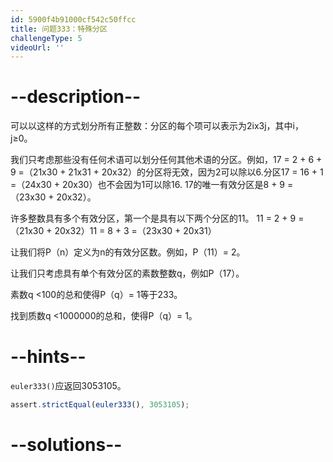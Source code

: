 ```yaml
---
id: 5900f4b91000cf542c50ffcc
title: 问题333：特殊分区
challengeType: 5
videoUrl: ''
---
```


# --description--

可以以这样的方式划分所有正整数：分区的每个项可以表示为2ix3j，其中i，j≥0。

我们只考虑那些没有任何术语可以划分任何其他术语的分区。例如，17 = 2 + 6 + 9 =（21x30 + 21x31 + 20x32）的分区将无效，因为2可以除以6.分区17 = 16 + 1 =（24x30 + 20x30）也不会因为1可以除16. 17的唯一有效分区是8 + 9 =（23x30 + 20x32）。

许多整数具有多个有效分区，第一个是具有以下两个分区的11。 11 = 2 + 9 =（21x30 + 20x32）11 = 8 + 3 =（23x30 + 20x31）

让我们将P（n）定义为n的有效分区数。例如，P（11）= 2。

让我们只考虑具有单个有效分区的素数整数q，例如P（17）。

素数q &lt;100的总和使得P（q）= 1等于233。

找到质数q &lt;1000000的总和，使得P（q）= 1。

# --hints--

`euler333()`应返回3053105。

```js
assert.strictEqual(euler333(), 3053105);
```

# --solutions--

